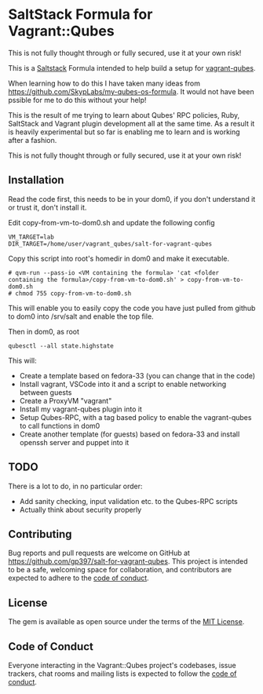# SaltStack Formula for Vagrant::Qubes

This is not fully thought through or fully secured, use it at your own risk!

This is a [Saltstack](https://saltstack.com) Formula intended to help build a setup for [vagrant-qubes](https://github.com/gp397/vagrant-qubes).

When learning how to do this I have taken many ideas from https://github.com/SkypLabs/my-qubes-os-formula.  It would not have been pssible for me to do this without your help!

This is the result of me trying to learn about Qubes' RPC policies, Ruby, SaltStack and Vagrant plugin development all at the same time.  As a result it is heavily experimental but so far is enabling me to learn and is working after a fashion.

This is not fully thought through or fully secured, use it at your own risk!

## Installation
Read the code first, this needs to be in your dom0, if you don't understand it or trust it, don't install it.

Edit copy-from-vm-to-dom0.sh and update the following config

```
VM_TARGET=lab
DIR_TARGET=/home/user/vagrant_qubes/salt-for-vagrant-qubes
```

Copy this script into root's homedir in dom0 and make it executable.

```
# qvm-run --pass-io <VM containing the formula> 'cat <folder containing the formula>/copy-from-vm-to-dom0.sh' > copy-from-vm-to-dom0.sh
# chmod 755 copy-from-vm-to-dom0.sh
```

This will enable you to easily copy the code you have just pulled from github to dom0 into /srv/salt and enable the top file.

Then in dom0, as root

```
qubesctl --all state.highstate
```

This will:
- Create a template based on fedora-33 (you can change that in the code)
- Install vagrant, VSCode into it and a script to enable networking between guests
- Create a ProxyVM "vagrant"
- Install my vagrant-qubes plugin into it
- Setup Qubes-RPC, with a tag based policy to enable the vagrant-qubes to call functions in dom0
- Create another template (for guests) based on fedora-33 and install openssh server and puppet into it

## TODO

There is a lot to do, in no particular order:
- Add sanity checking, input validation etc. to the Qubes-RPC scripts
- Actually think about security properly

## Contributing

Bug reports and pull requests are welcome on GitHub at https://github.com/gp397/salt-for-vagrant-qubes. This project is intended to be a safe, welcoming space for collaboration, and contributors are expected to adhere to the [code of conduct](https://github.com/gp397/salt-for-vagrant-qubes/blob/master/CODE_OF_CONDUCT.md).

## License

The gem is available as open source under the terms of the [MIT License](https://opensource.org/licenses/MIT).

## Code of Conduct

Everyone interacting in the Vagrant::Qubes project's codebases, issue trackers, chat rooms and mailing lists is expected to follow the [code of conduct](https://github.com/gp397/salt-for-vagrant-qubes/blob/master/CODE_OF_CONDUCT.md).
